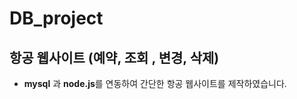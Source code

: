 # DB_project

## 항공 웹사이트 (예약, 조회 , 변경, 삭제) 

* **mysql** 과 **node.js**를 연동하여 간단한 항공 웹사이트를 제작하였습니다.



